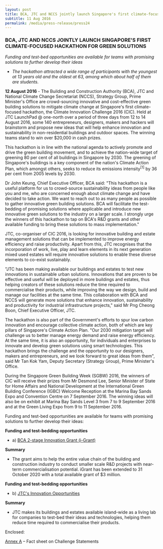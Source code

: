 ```yaml
---
layout: post
title: BCA, JTC and NCCS jointly launch Singapore's first climate-focused hackathon for green solutions
subtitle: 11 Aug 2016
permalink: /media/press-release/press24
---
```


### BCA, JTC AND NCCS JOINTLY LAUNCH SINGAPORE'S FIRST CLIMATE-FOCUSED HACKATHON FOR GREEN SOLUTIONS

*Funding and test-bed opportunities are available for teams with promising solutions to further develop their ideas*

* *The hackathon attracted a wide range of participants with the youngest at 13 years old and the oldest at 63, among which about half of them are students.*

**12 August 2016** - The Building and Construction Authority (BCA), JTC and National Climate Change Secretariat (NCCS), Strategy Group, Prime Minister's Office are crowd-sourcing innovative and cost-effective green building solutions to mitigate climate change at Singapore's first climate-focused hackathon, the Climate Innovation Challenge 2016 (CIC). Held at JTC LaunchPad @ one-north over a period of three days from 12 to 14 August 2016, some 140 entrepreneurs, designers, makers and hackers will brainstorm and propose new ideas that will help enhance innovation and sustainability in non-residential buildings and outdoor spaces. The winning teams stand to win over $20,000 in cash prizes.

This hackathon is in line with the national agenda to actively promote and drive the green building movement, and to achieve the nation-wide target of greening 80 per cent of all buildings in Singapore by 2030. The greening of Singapore's buildings is a key component of the nation's Climate Action Plan, which amongst others, seeks to reduce its emissions intensity<sup>[1]</sup> by 36 per cent from 2005 levels by 2030.

Dr John Keung, Chief Executive Officer, BCA said: "This hackathon is a useful platform for us to crowd-source sustainability ideas from people like you and me, who are concerned enough about climate change and have decided to take action. We want to reach out to as many people as possible to gather innovative green building solutions. BCA will facilitate the test-bedding of promising solutions where applicable and introduce new innovative green solutions to the industry on a larger scale. I strongly urge the winners of this hackathon to tap on BCA's R&D grants and other available funding to bring these solutions to mass implementation."

JTC, co-organiser of CIC 2016, is looking for innovative building and estate management solutions that can be implemented to improve energy efficiency and raise productivity. Apart from this, JTC recognises that the incorporation of work, live, play and learn elements in its next generation mixed used estates will require innovative solutions to enable these diverse elements to co-exist sustainably.

"JTC has been making available our buildings and estates to test new innovations in sustainable urban solutions. Innovations that are proven to be effective and useful will be deployed in more buildings and estates, thus helping creators of these solutions reduce the time required to commercialise their products, while improving the way we design, build and manage our facilities at the same time. This collaboration with BCA and NCCS will generate more solutions that enhance innovation, sustainability and productivity for industrial infrastructure projects," said Mr Png Cheong Boon, Chief Executive Officer, JTC.

The hackathon is also part of the Government's efforts to spur low carbon innovation and encourage collective climate action, both of which are key pillars of Singapore's Climate Action Plan. "Our 2030 mitigation target will challenge us to better manage energy demand and raise energy efficiency. At the same time, it is also an opportunity, for individuals and enterprises to innovate and develop green solutions using smart technologies. This hackathon brings the challenge and the opportunity to our designers, makers and entrepreneurs, and we look forward to great ideas from them", said Mr Tan Kok Yam, Deputy Secretary (Strategy Group), Prime Minister's Office.

During the Singapore Green Building Week (SGBW) 2016, the winners of CIC will receive their prizes from Mr Desmond Lee, Senior Minister of State for Home Affairs and National Development at the International Green Building Conference (IGBC) Welcome Reception at the Marina Bay Sands Expo and Convention Centre on 7 September 2016. The winning ideas will also be on exhibit at Marina Bay Sands Level 3 from 7 to 9 September 2016 and at the Green Living Expo from 9 to 11 September 2016.

Funding and test-bed opportunities are available for teams with promising solutions to further develop their ideas:

**Funding and test-bedding opportunities**

* a) [<a href="https://www.bca.gov.sg/ResearchInnovation/2stage_innovationgrant.html" target="_blank">BCA 2-stage Innovation Grant (i-Grant)</a>](https://www.bca.gov.sg/ResearchInnovation/2stage_innovationgrant.html)

**Summary**

* The grant aims to help the entire value chain of the building and construction industry to conduct smaller scale R&D projects with near-term commercialisation potential. iGrant has been extended to 31 October 2020 with a total available grant of $3 million.

**Funding and test-bedding opportunities**

* b) [<a href="https://www.jtc.gov.sg/infra-estate-solutions/Pages/open-innovation-call.aspx" target="_blank">JTC's Innovation Opportunities</a>](https://www.jtc.gov.sg/infra-estate-solutions/Pages/open-innovation-call.aspx)

**Summary**

* JTC makes its buildings and estates available island-wide as a living lab for companies to test-bed their ideas and technologies, helping them reduce time required to commercialise their products.

Enclosed:

[<a href="https://www.nccs.gov.sg/docs/default-source/news-documents/press_cic_annexa.pdf" target="_blank">Annex A</a>](https://www.nccs.gov.sg/docs/default-source/news-documents/press_cic_annexa.pdf) – Fact sheet on Challenge Statements

